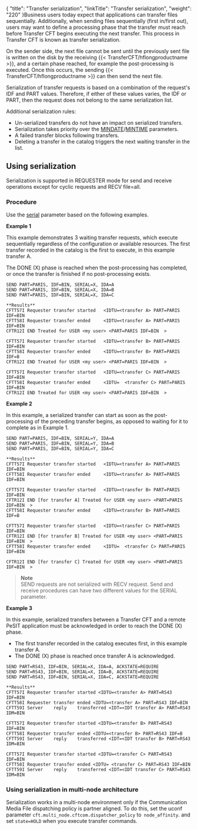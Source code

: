 {
    "title": "Transfer serialization",
    "linkTitle": "Transfer serialization",
    "weight": "220"
}Business users today expect that applications can transfer files  sequentially. Additionally, when sending files sequentially  (first in/first out), users may want to define a processing phase that the transfer must reach before Transfer CFT begins executing the next transfer. This process in Transfer CFT is known as transfer serialization.

On the sender side, the next file cannot be sent until the previously sent file is written on the disk by the receiving {{< TransferCFT/hflongproductname  >}}, and a certain phase reached, for example the post-processing is executed. Once this occurs, the sending {{< TransferCFT/hflongproductname  >}} can then send the next file.

Serialization of transfer requests is based on a combination of the request's IDF and PART values. Therefore,  if either of these values varies, the IDF or PART, then the request does not belong to the same serialization list.

Additional serialization rules:

-   Un-serialized transfers do not have an impact on serialized transfers.
-   Serialization takes priority over the [MINDATE](../../c_intro_userinterfaces/command_summary/parameter_intro/mindate)/[MINTIME](../../c_intro_userinterfaces/command_summary/parameter_intro/mintime) parameters.
-   A failed transfer blocks following transfers.
-   Deleting a transfer in the catalog triggers the next waiting transfer in the list.

<span id="Using"></span>

## Using serialization

Serialization is supported in REQUESTER mode for send and receive operations except for cyclic requests and RECV file=all.

### Procedure

Use the [serial](../../c_intro_userinterfaces/command_summary/parameter_intro/serial) parameter based on the following examples.

**Example 1**

This example demonstrates 3 waiting transfer requests, which execute sequentially regardless of the configuration or available resources. The first transfer recorded in the catalog is the first to execute, in this example transfer A.

The DONE (X) phase is reached when the post-processing has completed, or once the transfer is finished if no post-processing exists.

```
SEND PART=PARIS, IDF=BIN, SERIAL=X, IDA=A
SEND PART=PARIS, IDF=BIN, SERIAL=X, IDA=B
SEND PART=PARIS, IDF=BIN, SERIAL=X, IDA=C
 
**Results**
CFTT57I Requester transfer started   <IDTU=<transfer A> PART=PARIS IDF=BIN
CFTT58I Requester transfer ended     <IDTU=<transfer A> PART=PARIS IDF=BIN
CFTR12I END Treated for USER <my user> <PART=PARIS IDF=BIN  >
 
CFTT57I Requester transfer started   <IDTU=<transfer B> PART=PARIS IDF=BIN
CFTT58I Requester transfer ended     <IDTU=<transfer B> PART=PARIS IDF=B
CFTR12I END Treated for USER <my user> <PART=PARIS IDF=BIN  >
 
CFTT57I Requester transfer started   <IDTU=<transfer C> PART=PARIS IDF=BIN
CFTT58I Requester transfer ended     <IDTU=  <transfer C> PART=PARIS IDF=BIN
CFTR12I END Treated for USER <my user> <PART=PARIS IDF=BIN  >
```

**Example 2**

In this example, a serialized transfer can start as soon as the post-processing of the preceding transfer begins, as opposed to waiting for it to complete as in Example 1.

```
SEND PART=PARIS, IDF=BIN, SERIAL=Y, IDA=A
SEND PART=PARIS, IDF=BIN, SERIAL=Y, IDA=B
SEND PART=PARIS, IDF=BIN, SERIAL=Y, IDA=C
 
**Results**
CFTT57I Requester transfer started   <IDTU=<transfer A> PART=PARIS IDF=BIN
CFTT58I Requester transfer ended     <IDTU=<transfer A> PART=PARIS IDF=BIN
 
CFTT57I Requester transfer started   <IDTU=<transfer B> PART=PARIS IDF=BIN
CFTR12I END [for transfer A] Treated for USER <my user> <PART=PARIS IDF=BIN  >
CFTT58I Requester transfer ended     <IDTU=<transfer B> PART=PARIS IDF=B
 
CFTT57I Requester transfer started   <IDTU=<transfer C> PART=PARIS IDF=BIN
CFTR12I END [for transfer B] Treated for USER <my user> <PART=PARIS IDF=BIN  >
CFTT58I Requester transfer ended     <IDTU=  <transfer C> PART=PARIS IDF=BIN
 
CFTR12I END [for transfer C] Treated for USER <my user> <PART=PARIS IDF=BIN  >
```

> **Note**  
> SEND requests are not serialized with RECV request. Send and receive procedures can have two different values for the SERIAL parameter.

**<span id="Example_3"></span>Example 3**

In this example, serialized transfers between a Transfer CFT and a remote PeSIT application must be acknowledged in order to reach the DONE (X) phase.

-   The first transfer recorded in the catalog executes first, in this example transfer A.
-   The DONE (X) phase is reached once transfer A is acknowledged.

```
SEND PART=RS43, IDF=BIN, SERIAL=X, IDA=A, ACKSTATE=REQUIRE
SEND PART=RS43, IDF=BIN, SERIAL=X, IDA=B, ACKSTATE=REQUIRE
SEND PART=RS43, IDF=BIN, SERIAL=X, IDA=C, ACKSTATE=REQUIRE
 
**Results**
CFTT57I Requester transfer started <IDTU=<transfer A> PART=RS43 IDF=BIN
CFTT58I Requester transfer ended <IDTU=<transfer A> PART=RS43 IDF=BIN
CFTT59I Server    reply    transferred <IDT=<IDT transfer A> PART=RS43 IDM=BIN
 
CFTT57I Requester transfer started <IDTU=<transfer B> PART=RS43 IDF=BIN
CFTT58I Requester transfer ended <IDTU=<transfer B> PART=RS43 IDF=B
CFTT59I Server    reply    transferred <IDT=<IDT transfer B> PART=RS43 IDM=BIN
 
CFTT57I Requester transfer started <IDTU=<transfer C> PART=RS43 IDF=BIN
CFTT58I Requester transfer ended <IDTU= <transfer C> PART=RS43 IDF=BIN
CFTT59I Server    reply    transferred <IDT=<IDT transfer C> PART=RS43 IDM=BIN
```

### Using serialization in multi-node architecture

Serialization works in a multi-node environment only if the Communication Media File dispatching policy is partner aligned. To do this, set the uconf parameter `cft.multi_node.cftcom.dispatcher_policy` to` node_affinity`. and set `state=HOLD` when you execute  transfer commands.
